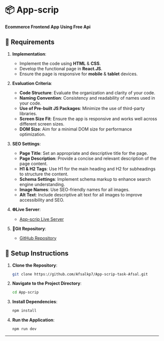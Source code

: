 # 📦 App-scrip
**Ecommerce Frontend App Using Free Api**

## 📝 Requirements

1. **Implementation**:
   - Implement the code using **HTML** & **CSS**.
   - Develop the functional page in **React.JS**.
   - Ensure the page is responsive for **mobile** & **tablet** devices.

2. **Evaluation Criteria**:
   - **Code Structure**: Evaluate the organization and clarity of your code.
   - **Naming Convention**: Consistency and readability of names used in your code.
   - **Use of Pre-built JS Packages**: Minimize the use of third-party libraries.
   - **Screen Size Fit**: Ensure the app is responsive and works well across different screen sizes.
   - **DOM Size**: Aim for a minimal DOM size for performance optimization.

3. **SEO Settings**:
   - **Page Title**: Set an appropriate and descriptive title for the page.
   - **Page Description**: Provide a concise and relevant description of the page content.
   - **H1 & H2 Tags**: Use H1 for the main heading and H2 for subheadings to structure the content.
   - **Schema Settings**: Implement schema markup to enhance search engine understanding.
   - **Image Names**: Use SEO-friendly names for all images.
   - **Alt Text**: Include descriptive alt text for all images to improve accessibility and SEO.


4. **🌐Live Server**:
   - [App-scrip Live Server](https://app-scrip-chi.vercel.app/)

5. **🎫Git Repository**:
   - [GitHub Repository](https://github.com/Afsalkp7/App-scrip-task-Afsal)


## 🚀 Setup Instructions

1. **Clone the Repository**:
   ```bash
   git clone https://github.com/Afsalkp7/App-scrip-task-Afsal.git

2. **Navigate to the Project Directory**:
    ```bash
    cd App-scrip

3. **Install Dependencies**:
    ```bash
    npm install

4. **Run the Application**:
    ```bash
    npm run dev

<hr />
